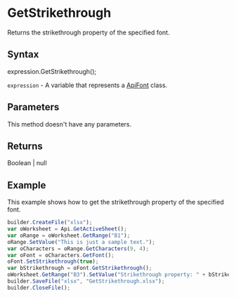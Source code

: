 # GetStrikethrough

Returns the strikethrough property of the specified font.

## Syntax

expression.GetStrikethrough();

`expression` - A variable that represents a [ApiFont](../ApiFont.md) class.

## Parameters

This method doesn't have any parameters.

## Returns

Boolean &#124; null

## Example

This example shows how to get the strikethrough property of the specified font.

```javascript
builder.CreateFile("xlsx");
var oWorksheet = Api.GetActiveSheet();
var oRange = oWorksheet.GetRange("B1");
oRange.SetValue("This is just a sample text.");
var oCharacters = oRange.GetCharacters(9, 4);
var oFont = oCharacters.GetFont();
oFont.SetStrikethrough(true);
var bStrikethrough = oFont.GetStrikethrough();
oWorksheet.GetRange("B3").SetValue("Strikethrough property: " + bStrikethrough);
builder.SaveFile("xlsx", "GetStrikethrough.xlsx");
builder.CloseFile();
```